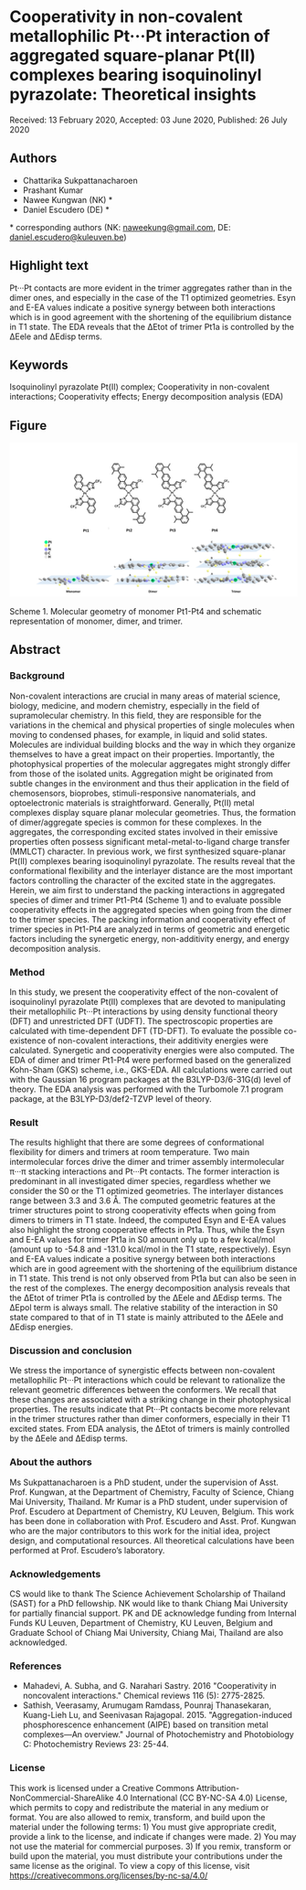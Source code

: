# Cooperativity in non-covalent metallophilic Pt···Pt interaction of aggregated square-planar Pt(II) complexes bearing isoquinolinyl pyrazolate: Theoretical insights

Received: 13 February 2020, Accepted: 03 June 2020, Published: 26 July 2020

## Authors

- Chattarika Sukpattanacharoen
- Prashant Kumar
- Nawee Kungwan (NK) \*
- Daniel Escudero (DE) \*

\* corresponding authors (NK: naweekung@gmail.com, DE: daniel.escudero@kuleuven.be)

## Highlight text

Pt···Pt contacts are more evident in the trimer aggregates rather than in the dimer ones, and especially in the case of the T1 optimized geometries. Esyn and E-EA values indicate a positive synergy between both interactions which is in good agreement with the shortening of the equilibrium distance in T1 state. The EDA reveals that the ∆Etot of trimer Pt1a is controlled by the ∆Eele and ∆Edisp terms.

## Keywords
Isoquinolinyl pyrazolate Pt(II) complex; Cooperativity in non-covalent interactions; Cooperativity effects; Energy decomposition analysis (EDA)

## Figure

![Figure 05](../figures/05_figure.tif)

Scheme 1. Molecular geometry of monomer Pt1-Pt4 and schematic representation of monomer, dimer, and trimer.

## Abstract

### Background

Non-covalent interactions are crucial in many areas of material science, biology, medicine, and modern chemistry, especially in the field of supramolecular chemistry. In this field, they are responsible for the variations in the chemical and physical properties of single molecules when moving to condensed phases, for example, in liquid and solid states. Molecules are individual building blocks and the way in which they organize themselves to have a great impact on their properties. Importantly, the photophysical properties of the molecular aggregates might strongly differ from those of the isolated units. Aggregation might be originated from subtle changes in the environment and thus their application in the field of chemosensors, bioprobes, stimuli-responsive nanomaterials, and optoelectronic materials is straightforward. Generally, Pt(II) metal complexes display square planar molecular geometries. Thus, the formation of dimer/aggregate species is common for these complexes. In the aggregates, the corresponding excited states involved in their emissive properties often possess significant metal-metal-to-ligand charge transfer (MMLCT) character. In previous work, we first synthesized square-planar Pt(II) complexes bearing isoquinolinyl pyrazolate. The results reveal that the conformational flexibility and the interlayer distance are the most important factors controlling the character of the excited state in the aggregates. Herein, we aim first to understand the packing interactions in aggregated species of dimer and trimer Pt1-Pt4 (Scheme 1) and to evaluate possible cooperativity effects in the aggregated species when going from the dimer to the trimer species. The packing information and cooperativity effect of trimer species in Pt1-Pt4 are analyzed in terms of geometric and energetic factors including the synergetic energy, non-additivity energy, and energy decomposition analysis.

### Method

In this study, we present the cooperativity effect of the non-covalent of isoquinolinyl pyrazolate Pt(II) complexes that are devoted to manipulating their metallophilic Pt···Pt interactions by using density functional theory (DFT) and unrestricted DFT (UDFT). The spectroscopic properties are calculated with time-dependent DFT (TD-DFT). To evaluate the possible co-existence of non-covalent interactions, their additivity energies were calculated. Synergetic and cooperativity energies were also computed. The EDA of dimer and trimer Pt1-Pt4 were performed based on the generalized Kohn-Sham (GKS) scheme, i.e., GKS-EDA. All calculations were carried out with the Gaussian 16 program packages at the B3LYP-D3/6-31G(d) level of theory. The EDA analysis was performed with the Turbomole 7.1 program package, at the B3LYP-D3/def2-TZVP level of theory.

### Result

The results highlight that there are some degrees of conformational flexibility for dimers and trimers at room temperature. Two main intermolecular forces drive the dimer and trimer assembly intermolecular π···π stacking interactions and Pt···Pt contacts. The former interaction is predominant in all investigated dimer species, regardless whether we consider the S0 or the T1 optimized geometries. The interlayer distances range between 3.3 and 3.6 Å. The computed geometric features at the trimer structures point to strong cooperativity effects when going from dimers to trimers in T1 state. Indeed, the computed Esyn and E-EA values also highlight the strong cooperative effects in Pt1a. Thus, while the Esyn and E-EA values for trimer Pt1a in S0 amount only up to a few kcal/mol (amount up to -54.8 and -131.0 kcal/mol in the T1 state, respectively). Esyn and E-EA values indicate a positive synergy between both interactions which are in good agreement with the shortening of the equilibrium distance in T1 state. This trend is not only observed from Pt1a but can also be seen in the rest of the complexes. The energy decomposition analysis reveals that the ∆Etot of trimer Pt1a is controlled by the ∆Eele and ∆Edisp terms. The ∆Epol term is always small. The relative stability of the interaction in S0 state compared to that of in T1 state is mainly attributed to the ∆Eele and ∆Edisp energies.

### Discussion and conclusion 

We stress the importance of synergistic effects between non-covalent metallophilic Pt···Pt interactions which could be relevant to rationalize the relevant geometric differences between the conformers. We recall that these changes are associated with a striking change in their photophysical properties. The results indicate that Pt···Pt contacts become more relevant in the trimer structures rather than dimer conformers, especially in their T1 excited states. From EDA analysis, the ∆Etot of trimers is mainly controlled by the ∆Eele and ∆Edisp terms. 

### About the authors

Ms Sukpattanacharoen is a PhD student, under the supervision of Asst. Prof. Kungwan, at the Department of Chemistry, Faculty of Science, Chiang Mai University, Thailand. Mr Kumar is a PhD student, under supervision of Prof. Escudero at Department of Chemistry, KU Leuven, Belgium. This work has been done in collaboration with Prof. Escudero and Asst. Prof. Kungwan who are the major contributors to this work for the initial idea, project design, and computational resources. All theoretical calculations have been performed at Prof. Escudero’s laboratory.

### Acknowledgements

CS would like to thank The Science Achievement Scholarship of Thailand (SAST) for a PhD fellowship. NK would like to thank Chiang Mai University for partially financial support. PK and DE acknowledge funding from Internal Funds KU Leuven, Department of Chemistry, KU Leuven, Belgium and Graduate School of Chiang Mai University, Chiang Mai, Thailand are also acknowledged.

### References

- Mahadevi, A. Subha, and G. Narahari Sastry. 2016 "Cooperativity in noncovalent interactions." Chemical reviews 116 (5): 2775-2825.
- Sathish, Veerasamy, Arumugam Ramdass, Pounraj Thanasekaran, Kuang-Lieh Lu, and Seenivasan Rajagopal. 2015. "Aggregation-induced phosphorescence enhancement (AIPE) based on transition metal complexes—An overview." Journal of Photochemistry and Photobiology C: Photochemistry Reviews 23: 25-44.

### License
 
This work is licensed under a Creative Commons Attribution-NonCommercial-ShareAlike 4.0 International (CC BY-NC-SA 4.0) License, which permits to copy and redistribute the material in any medium or format. You are also allowed to remix, transform, and build upon the material under the following terms: 1) You must give appropriate credit, provide a link to the license, and indicate if changes were made. 2) You may not use the material for commercial purposes. 3) If you remix, transform or build upon the material, you must distribute your contributions under the same license as the original. To view a copy of this license, visit https://creativecommons.org/licenses/by-nc-sa/4.0/